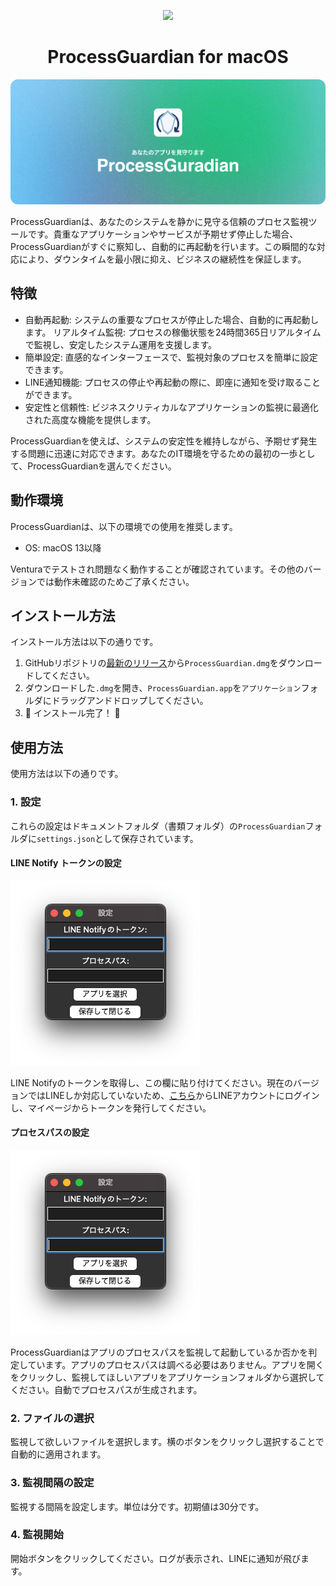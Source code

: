 
<p align="center">
    <img src="gp-128.ico">
    <h1 align="center">ProcessGuardian for macOS</h1>
</p>

<p align="center">
    <img src="img/main-pg.png">
</p>

ProcessGuardianは、あなたのシステムを静かに見守る信頼のプロセス監視ツールです。貴重なアプリケーションやサービスが予期せず停止した場合、ProcessGuardianがすぐに察知し、自動的に再起動を行います。この瞬間的な対応により、ダウンタイムを最小限に抑え、ビジネスの継続性を保証します。

## 特徴

- 自動再起動: システムの重要なプロセスが停止した場合、自動的に再起動します。
リアルタイム監視: プロセスの稼働状態を24時間365日リアルタイムで監視し、安定したシステム運用を支援します。
- 簡単設定: 直感的なインターフェースで、監視対象のプロセスを簡単に設定できます。
- LINE通知機能: プロセスの停止や再起動の際に、即座に通知を受け取ることができます。
- 安定性と信頼性: ビジネスクリティカルなアプリケーションの監視に最適化された高度な機能を提供します。

ProcessGuardianを使えば、システムの安定性を維持しながら、予期せず発生する問題に迅速に対応できます。あなたのIT環境を守るための最初の一歩として、ProcessGuardianを選んでください。

## 動作環境

ProcessGuardianは、以下の環境での使用を推奨します。

- OS: macOS 13以降

Venturaでテストされ問題なく動作することが確認されています。その他のバージョンでは動作未確認のためご了承ください。

## インストール方法

インストール方法は以下の通りです。

1. GitHubリポジトリの[最新のリリース](https://github.com/svertkatter/ProcessGuardian/releases)から`ProcessGuardian.dmg`をダウンロードしてください。
2. ダウンロードした`.dmg`を開き、`ProcessGuardian.app`を`アプリケーション`フォルダにドラッグアンドドロップしてください。
3. 🎉 インストール完了！ 🎉

## 使用方法

使用方法は以下の通りです。

### 1. 設定

これらの設定はドキュメントフォルダ（書類フォルダ）の`ProcessGuardian`フォルダに`settings.json`として保存されています。

#### LINE Notify トークンの設定

![](img/How-1.png)

LINE Notifyのトークンを取得し、この欄に貼り付けてください。現在のバージョンではLINEしか対応していないため、[こちら](https://notify-bot.line.me/ja/)からLINEアカウントにログインし、マイページからトークンを発行してください。

#### プロセスパスの設定

![](img/How-2.png)

ProcessGuardianはアプリのプロセスパスを監視して起動しているか否かを判定しています。アプリのプロセスパスは調べる必要はありません。アプリを開くをクリックし、監視してほしいアプリをアプリケーションフォルダから選択してください。自動でプロセスパスが生成されます。

### 2. ファイルの選択

監視して欲しいファイルを選択します。横のボタンをクリックし選択することで自動的に適用されます。

### 3. 監視間隔の設定

監視する間隔を設定します。単位は分です。初期値は30分です。

### 4. 監視開始

開始ボタンをクリックしてください。ログが表示され、LINEに通知が飛びます。